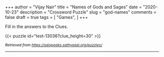 +++
author = "Vijay Nair"
title = "Names of Gods and Sages"
date = "2020-10-23"
description = "Crossword Puzzle"
slug = "god-names"
comments = false
draft = true
tags = [
    "Games",
]
+++

Fill in the answers to the Clues. 

{{< puzzle id="test-13036?clue_height=30" >}}

<i style="align-self:center; font-size:12px; color:black; padding-top:10px; text-decoration:none;text-align:center">Retrieved from https://saispeaks.sathyasai.org/puzzles/</i>

---